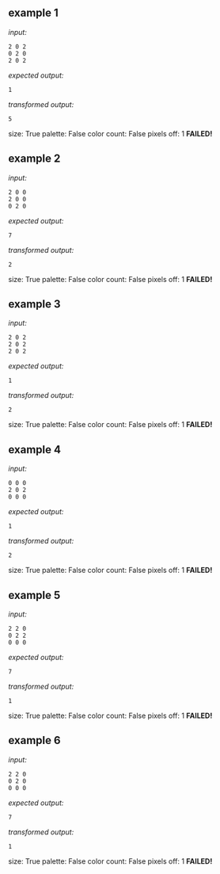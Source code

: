 
## example 1
*input:*
```
2 0 2
0 2 0
2 0 2
```
*expected output:*
```
1
```
*transformed output:*
```
5
```
size: True
palette: False
color count: False
pixels off: 1
**FAILED!**

## example 2
*input:*
```
2 0 0
2 0 0
0 2 0
```
*expected output:*
```
7
```
*transformed output:*
```
2
```
size: True
palette: False
color count: False
pixels off: 1
**FAILED!**

## example 3
*input:*
```
2 0 2
2 0 2
2 0 2
```
*expected output:*
```
1
```
*transformed output:*
```
2
```
size: True
palette: False
color count: False
pixels off: 1
**FAILED!**

## example 4
*input:*
```
0 0 0
2 0 2
0 0 0
```
*expected output:*
```
1
```
*transformed output:*
```
2
```
size: True
palette: False
color count: False
pixels off: 1
**FAILED!**

## example 5
*input:*
```
2 2 0
0 2 2
0 0 0
```
*expected output:*
```
7
```
*transformed output:*
```
1
```
size: True
palette: False
color count: False
pixels off: 1
**FAILED!**

## example 6
*input:*
```
2 2 0
0 2 0
0 0 0
```
*expected output:*
```
7
```
*transformed output:*
```
1
```
size: True
palette: False
color count: False
pixels off: 1
**FAILED!**
